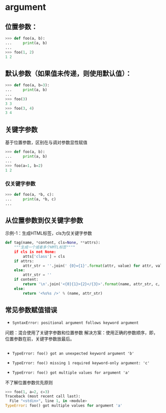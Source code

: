 # argument

## 位置参数：

```python
>>> def foo(a, b):
...     print(a, b)
...
>>> foo(1, 2)
1 2
```

## 默认参数（如果值未传递，则使用默认值）：

```python
>>> def foo(a, b=3):
...     print(a, b)
...
>>> foo(3)
3 3
>>> foo(3, 4)
3 4
```

## 关键字参数

基于位置参数，区别在与调对参数显性赋值

```python
>>> def foo(a, b):
...     print(a, b)
...
>>> foo(a=1, b=2)
1 2
```

### 仅关键字参数

```python
>>> def foo(a, *b, c):
...     print(a, *b, c)
...
```

## 从位置参数到仅关键字参数

示例-1：生成HTML标签，cls为仅关键字参数

```python
def tag(name, *content, cls=None, **attrs):
    """生成一个或者多个HMTL标签""""
    if cls is not None:
        atts['class'] = cls
    if attrs:
        attr_str = ''.join(' {0}={1}'.format(attr, value) for attr, value in attrs.items())
    else:
        attr_str = ''
    if content:
        return '\n'.join('<{0}{1}>{2}</{3}>'.format(name, attr_str, c, name) for c in content)
    else:
        return '<%s%s />' % (name, attr_str)
```

## 常见参数赋值错误

- `SyntaxError: positional argument follows keyword argument`

问题：混合使用了关键字参数和位置参数
解决方案：使用正确的参数顺序，即，位置参数在前，关键字参数放最后。

```python

```

- `TypeError: foo() got an unexpected keyword argument 'b'`

- `TypeError: foo() missing 1 required keyword-only argument: 'c'`

- `TypeError: foo() got multiple values for argument 'a'`

不了解位置参数优先原则

```python
>>> foo(1, a=2, c=3)
Traceback (most recent call last):
  File "<stdin>", line 1, in <module>
TypeError: foo() got multiple values for argument 'a'
```